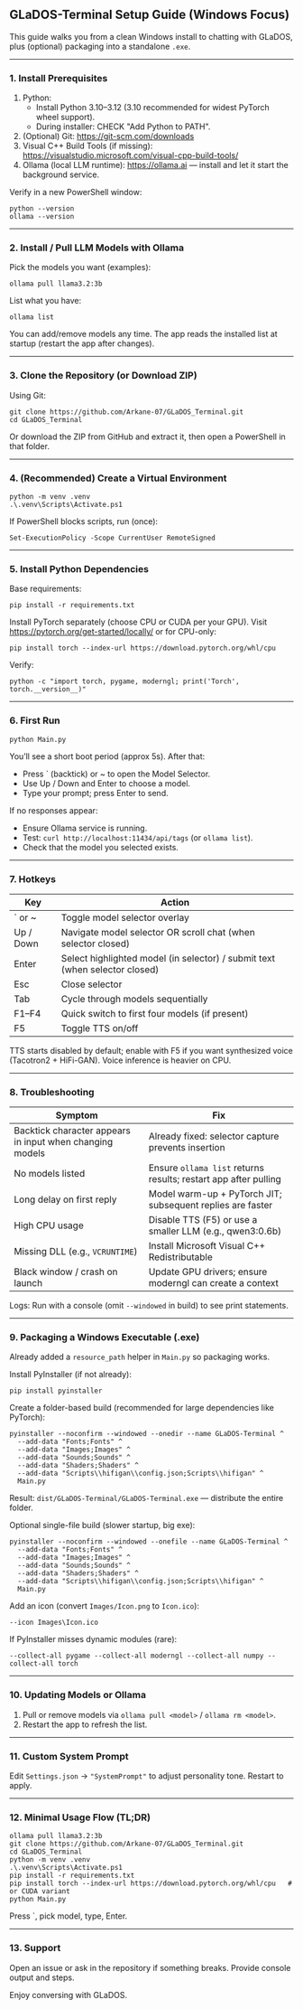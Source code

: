 ## GLaDOS-Terminal Setup Guide (Windows Focus)

This guide walks you from a clean Windows install to chatting with GLaDOS, plus (optional) packaging into a standalone `.exe`.

---
### 1. Install Prerequisites

1. Python:
   - Install Python 3.10–3.12 (3.10 recommended for widest PyTorch wheel support).
   - During installer: CHECK "Add Python to PATH".
2. (Optional) Git: https://git-scm.com/downloads
3. Visual C++ Build Tools (if missing): https://visualstudio.microsoft.com/visual-cpp-build-tools/
4. Ollama (local LLM runtime): https://ollama.ai — install and let it start the background service.

Verify in a new PowerShell window:
```
python --version
ollama --version
```

---
### 2. Install / Pull LLM Models with Ollama

Pick the models you want (examples):
```
ollama pull llama3.2:3b

```
List what you have:
```
ollama list
```

You can add/remove models any time. The app reads the installed list at startup (restart the app after changes).

---
### 3. Clone the Repository (or Download ZIP)

Using Git:
```
git clone https://github.com/Arkane-07/GLaDOS_Terminal.git
cd GLaDOS_Terminal
```
Or download the ZIP from GitHub and extract it, then open a PowerShell in that folder.

---
### 4. (Recommended) Create a Virtual Environment
```
python -m venv .venv
.\.venv\Scripts\Activate.ps1
```
If PowerShell blocks scripts, run (once):
```
Set-ExecutionPolicy -Scope CurrentUser RemoteSigned
```

---
### 5. Install Python Dependencies

Base requirements:
```
pip install -r requirements.txt
```

Install PyTorch separately (choose CPU or CUDA per your GPU). Visit https://pytorch.org/get-started/locally/ or for CPU-only:
```
pip install torch --index-url https://download.pytorch.org/whl/cpu
```

Verify:
```
python -c "import torch, pygame, moderngl; print('Torch', torch.__version__)"
```

---
### 6. First Run
```
python Main.py
```
You’ll see a short boot period (approx 5s). After that:
* Press ` (backtick) or ~ to open the Model Selector.
* Use Up / Down and Enter to choose a model.
* Type your prompt; press Enter to send.

If no responses appear:
* Ensure Ollama service is running.
* Test: `curl http://localhost:11434/api/tags` (or `ollama list`).
* Check that the model you selected exists.

---
### 7. Hotkeys
| Key | Action |
|-----|--------|
| ` or ~ | Toggle model selector overlay |
| Up / Down | Navigate model selector OR scroll chat (when selector closed) |
| Enter | Select highlighted model (in selector) / submit text (when selector closed) |
| Esc | Close selector |
| Tab | Cycle through models sequentially |
| F1–F4 | Quick switch to first four models (if present) |
| F5 | Toggle TTS on/off |

TTS starts disabled by default; enable with F5 if you want synthesized voice (Tacotron2 + HiFi-GAN). Voice inference is heavier on CPU.

---
### 8. Troubleshooting
| Symptom | Fix |
|---------|-----|
| Backtick character appears in input when changing models | Already fixed: selector capture prevents insertion |
| No models listed | Ensure `ollama list` returns results; restart app after pulling |
| Long delay on first reply | Model warm-up + PyTorch JIT; subsequent replies are faster |
| High CPU usage | Disable TTS (F5) or use a smaller LLM (e.g., qwen3:0.6b) |
| Missing DLL (e.g., `VCRUNTIME`) | Install Microsoft Visual C++ Redistributable |
| Black window / crash on launch | Update GPU drivers; ensure moderngl can create a context |

Logs: Run with a console (omit `--windowed` in build) to see print statements.

---
### 9. Packaging a Windows Executable (.exe)

Already added a `resource_path` helper in `Main.py` so packaging works.

Install PyInstaller (if not already):
```
pip install pyinstaller
```

Create a folder-based build (recommended for large dependencies like PyTorch):
```
pyinstaller --noconfirm --windowed --onedir --name GLaDOS-Terminal ^
  --add-data "Fonts;Fonts" ^
  --add-data "Images;Images" ^
  --add-data "Sounds;Sounds" ^
  --add-data "Shaders;Shaders" ^
  --add-data "Scripts\\hifigan\\config.json;Scripts\\hifigan" ^
  Main.py
```

Result: `dist/GLaDOS-Terminal/GLaDOS-Terminal.exe` — distribute the entire folder.

Optional single-file build (slower startup, big exe):
```
pyinstaller --noconfirm --windowed --onefile --name GLaDOS-Terminal ^
  --add-data "Fonts;Fonts" ^
  --add-data "Images;Images" ^
  --add-data "Sounds;Sounds" ^
  --add-data "Shaders;Shaders" ^
  --add-data "Scripts\\hifigan\\config.json;Scripts\\hifigan" ^
  Main.py
```

Add an icon (convert `Images/Icon.png` to `Icon.ico`):
```
--icon Images\Icon.ico
```

If PyInstaller misses dynamic modules (rare):
```
--collect-all pygame --collect-all moderngl --collect-all numpy --collect-all torch
```

---
### 10. Updating Models or Ollama
1. Pull or remove models via `ollama pull <model>` / `ollama rm <model>`.
2. Restart the app to refresh the list.

---
### 11. Custom System Prompt
Edit `Settings.json` → `"SystemPrompt"` to adjust personality tone. Restart to apply.

---
### 12. Minimal Usage Flow (TL;DR)
```
ollama pull llama3.2:3b
git clone https://github.com/Arkane-07/GLaDOS_Terminal.git
cd GLaDOS_Terminal
python -m venv .venv
.\.venv\Scripts\Activate.ps1
pip install -r requirements.txt
pip install torch --index-url https://download.pytorch.org/whl/cpu   # or CUDA variant
python Main.py
```
Press `, pick model, type, Enter.

---
### 13. Support
Open an issue or ask in the repository if something breaks. Provide console output and steps.

Enjoy conversing with GLaDOS.
